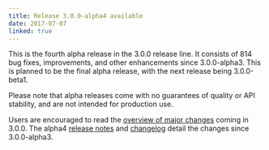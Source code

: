 ```yaml
---
title: Release 3.0.0-alpha4 available
date: 2017-07-07
linked: true
---
```


This is the fourth alpha release in the 3.0.0 release line. It consists
of 814 bug fixes, improvements, and other enhancements since
3.0.0-alpha3. This is planned to be the final alpha release, with the
next release being 3.0.0-beta1.

Please note that alpha releases come with no guarantees of quality or
API stability, and are not intended for production use.

Users are encouraged to read the [overview of major
changes](http://hadoop.apache.org/docs/r3.0.0-alpha4/index.html) coming
in 3.0.0. The alpha4 [release
notes](http://hadoop.apache.org/docs/r3.0.0-alpha4/hadoop-project-dist/hadoop-common/release/3.0.0-alpha4/RELEASENOTES.3.0.0-alpha4.htm)
 and [changelog](http://hadoop.apache.org/docs/r3.0.0-alpha4/hadoop-project-dist/hadoop-common/release/3.0.0-alpha4/CHANGES.3.0.0-alpha4.html) detail the changes since 3.0.0-alpha3.
